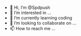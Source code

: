 - 👋 Hi, I’m @Spdpush
- 👀 I’m interested in ...
- 🌱 I’m currently learning coding
- 💞️ I’m looking to collaborate on ...
- 📫 How to reach me ...

<!---
Spdpush/Spdpush is a ✨ special ✨ repository because its `README.md` (this file) appears on your GitHub profile.
You can click the Preview link to take a look at your changes.
--->
